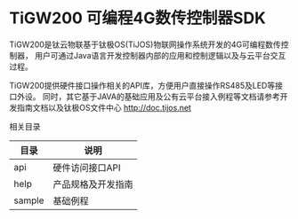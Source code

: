 # TiGW200 可编程4G数传控制器SDK
TiGW200是钛云物联基于钛极OS(TiJOS)物联网操作系统开发的4G可编程数传控制器， 用户可通过Java语言开发控制器内部的应用和控制逻辑以及与云平台交互过程。

TiGW200提供硬件接口操作相关的API库，方便用户直接操作RS485及LED等接口外设。
同时，其它基于JAVA的基础应用及公有云平台接入例程等文档请参考开发指南文档以及钛极OS文件中心 http://doc.tijos.net


相关目录


| 目录 | 说明         |
| ---- | ------------ |
| api  | 硬件访问接口API |
| help | 产品规格及开发指南          |
| sample  | 基础例程     |

